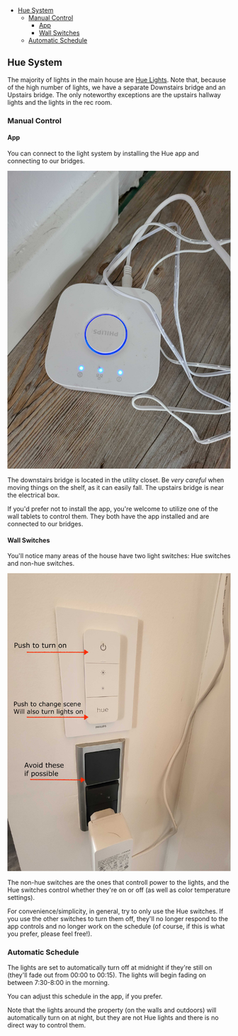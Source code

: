 - [Hue System](#hue-system)
  - [Manual Control](#manual-control)
    - [App](#app)
    - [Wall Switches](#wall-switches)
  - [Automatic Schedule](#automatic-schedule)

## Hue System

The majority of lights in the main house are [Hue Lights](https://www.philips-hue.com/en-us). Note that, because of the high number of lights,
we have a separate Downstairs bridge and an Upstairs bridge. The only noteworthy exceptions are the upstairs hallway lights and the lights in the
rec room.

### Manual Control

#### App

You can connect to the light system by installing the Hue app and connecting to our bridges. 

![image](images/hue-bridge.jpg)

The downstairs bridge is located in the utility closet. Be _very careful_ when moving things on the shelf, as it can easily fall. The upstairs bridge is near the electrical box.

If you'd prefer not to install the app, you're welcome to utilize one of the wall tablets to control them. They both have the app installed and are connected to our bridges.

#### Wall Switches

You'll notice many areas of the house have two light switches: Hue switches and non-hue switches.

![image](images/hue-lights.jpg)

The non-hue switches are the ones that controll power to the lights, and the Hue switches control whether they're on or off (as well as color temperature settings).

For convenience/simplicity, in general, try to only use the Hue switches. If you use the other switches to turn them off, they'll no longer respond to the app controls and no longer work on the schedule (of course, if this is what you prefer, please feel free!).

### Automatic Schedule

The lights are set to automatically turn off at midnight if they're still on (they'll fade out from 00:00 to 00:15). 
The lights will begin fading on between 7:30-8:00 in the morning.

You can adjust this schedule in the app, if you prefer.

Note that the lights around the property (on the walls and outdoors) will automatically turn on at night, but they are not Hue lights and there is no direct way to control them.
